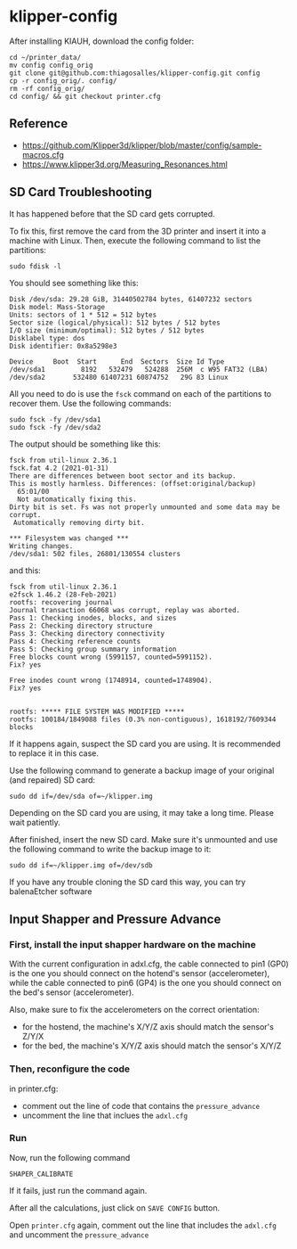 # klipper-config

After installing KIAUH, download the config folder:
```
cd ~/printer_data/
mv config config_orig
git clone git@github.com:thiagosalles/klipper-config.git config
cp -r config_orig/. config/
rm -rf config_orig/
cd config/ && git checkout printer.cfg
```

## Reference

- https://github.com/Klipper3d/klipper/blob/master/config/sample-macros.cfg
- https://www.klipper3d.org/Measuring_Resonances.html

## SD Card Troubleshooting

It has happened before that the SD card gets corrupted.

To fix this, first remove the card from the 3D printer and insert it into a machine with Linux. Then, execute the following command to list the partitions:
```
sudo fdisk -l
```

You should see something like this:
```
Disk /dev/sda: 29.28 GiB, 31440502784 bytes, 61407232 sectors
Disk model: Mass-Storage
Units: sectors of 1 * 512 = 512 bytes
Sector size (logical/physical): 512 bytes / 512 bytes
I/O size (minimum/optimal): 512 bytes / 512 bytes
Disklabel type: dos
Disk identifier: 0x8a5298e3

Device     Boot  Start      End  Sectors  Size Id Type
/dev/sda1         8192   532479   524288  256M  c W95 FAT32 (LBA)
/dev/sda2       532480 61407231 60874752   29G 83 Linux
```

All you need to do is use the `fsck` command on each of the partitions to recover them. Use the following commands:
```
sudo fsck -fy /dev/sda1
sudo fsck -fy /dev/sda2
```

The output should be something like this:
```
fsck from util-linux 2.36.1
fsck.fat 4.2 (2021-01-31)
There are differences between boot sector and its backup.
This is mostly harmless. Differences: (offset:original/backup)
  65:01/00
  Not automatically fixing this.
Dirty bit is set. Fs was not properly unmounted and some data may be corrupt.
 Automatically removing dirty bit.

*** Filesystem was changed ***
Writing changes.
/dev/sda1: 502 files, 26801/130554 clusters
```
and this:
```
fsck from util-linux 2.36.1
e2fsck 1.46.2 (28-Feb-2021)
rootfs: recovering journal
Journal transaction 66068 was corrupt, replay was aborted.
Pass 1: Checking inodes, blocks, and sizes
Pass 2: Checking directory structure
Pass 3: Checking directory connectivity
Pass 4: Checking reference counts
Pass 5: Checking group summary information
Free blocks count wrong (5991157, counted=5991152).
Fix? yes

Free inodes count wrong (1748914, counted=1748904).
Fix? yes


rootfs: ***** FILE SYSTEM WAS MODIFIED *****
rootfs: 100184/1849088 files (0.3% non-contiguous), 1618192/7609344 blocks
```

If it happens again, suspect the SD card you are using. It is recommended to replace it in this case.

Use the following command to generate a backup image of your original (and repaired) SD card:
```
sudo dd if=/dev/sda of=~/klipper.img
```

Depending on the SD card you are using, it may take a long time. Please wait patiently.

After finished, insert the new SD card. Make sure it's unmounted and use the following command to write the backup image to it:

```
sudo dd if=~/klipper.img of=/dev/sdb
```

If you have any trouble cloning the SD card this way, you can try balenaEtcher software

## Input Shapper and Pressure Advance

### First, install the input shapper hardware on the machine

With the current configuration in adxl.cfg, the cable connected to pin1 (GP0) is the one you should connect on the hotend's sensor (accelerometer), while the cable connected to pin6 (GP4) is the one you should connect on the bed's sensor (accelerometer).

Also, make sure to fix the accelerometers on the correct orientation:
- for the hostend, the machine's X/Y/Z axis should match the sensor's Z/Y/X
- for the bed, the machine's X/Y/Z axis should match the sensor's X/Y/Z

### Then, reconfigure the code

in printer.cfg:
- comment out the line of code that contains the `pressure_advance`
- uncomment the line that inclues the `adxl.cfg`

### Run

Now, run the following command
```
SHAPER_CALIBRATE
```

If it fails, just run the command again.

After all the calculations, just click on `SAVE CONFIG` button.

Open `printer.cfg` again, comment out the line that includes the `adxl.cfg` and uncomment the `pressure_advance`

